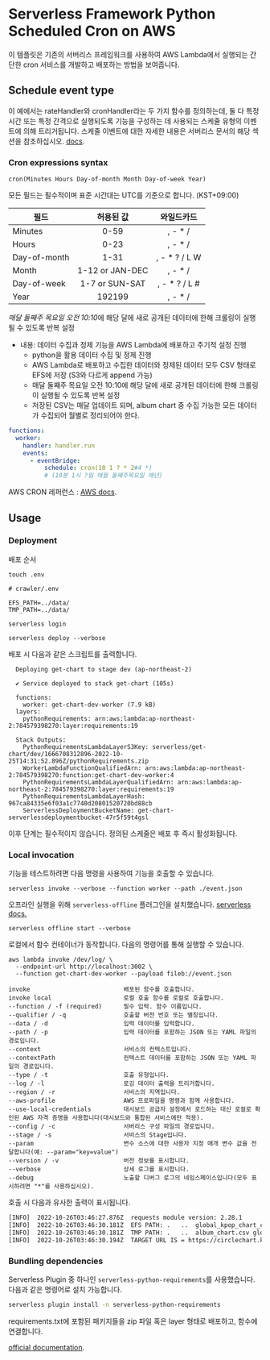 # Serverless Framework Python Scheduled Cron on AWS

이 템플릿은 기존의 서버리스 프레임워크를 사용하여 AWS Lambda에서 실행되는 간단한 cron 서비스를 개발하고 배포하는 방법을 보여줍니다.

## Schedule event type

이 예에서는 rateHandler와 cronHandler라는 두 가지 함수를 정의하는데, 
둘 다 특정 시간 또는 특정 간격으로 실행되도록 기능을 구성하는 데 사용되는 스케줄 유형의 
이벤트에 의해 트리거됩니다. 
스케줄 이벤트에 대한 자세한 내용은 서버리스 문서의 해당 섹션을 참조하십시오.
[docs](https://serverless.com/framework/docs/providers/aws/events/schedule/).

### Cron expressions syntax

```pseudo
cron(Minutes Hours Day-of-month Month Day-of-week Year)
```

모든 필드는 필수적이며 표준 시간대는 UTC를 기준으로 합니다. (KST+09:00)

| 필드           |      허용된 값      |     와일드카드     |
|--------------|:---------------:|:-------------:|
| Minutes      |      0-59       |    , - * /    |
| Hours        |      0-23       |    , - * /    |
| Day-of-month |      1-31       | , - * ? / L W |
| Month        | 1-12 or JAN-DEC |    , - * /    |
| Day-of-week  | 1-7 or SUN-SAT  | , - * ? / L # |
| Year         |     192199      |    , - * /    |

*매달 둘째주 목요일 오전 10:10*에 해당 달에 새로 공개된 데이터에 한해 크롤링이 실행될 수 있도록 반복 설정
- 내용: 데이터 수집과 정제 기능을 AWS Lambda에 배포하고 주기적 설정 진행
  - python을 활용 데이터 수집 및 정제 진행
  - AWS Lambda로 배포하고 수집한 데이터와 정제된 데이터 모두 CSV 형태로 EFS에 저장 (S3와 다르게 append 가능)
  - 매달 둘째주 목요일 오전 10:10에 해당 달에 새로 공개된 데이터에 한해 크롤링이 실행될 수 있도록 반복 설정
  - 저장된 CSV는 매달 업데이트 되며, album chart 중 수집 가능한 모든 데이터가 수집되어 월별로 정리되어야 한다.

```yml
functions:
  worker:
    handler: handler.run
    events:
      - eventBridge:
          schedule: cron(10 1 ? * 2#4 *)
          # (10분 1시 ?일 매월 둘째주목요일 매년)
```

AWS CRON 레퍼런스 : [AWS docs](https://docs.aws.amazon.com/AmazonCloudWatch/latest/events/ScheduledEvents.html#CronExpressions).

## Usage

### Deployment

배포 순서
```shell
touch .env
```

```text
# crawler/.env

EFS_PATH=../data/
TMP_PATH=../data/
```

```shell
serverless login
```

```shell
serverless deploy --verbose
```

배포 시 다음과 같은 스크립트를 출력합니다.

```shell
  Deploying get-chart to stage dev (ap-northeast-2)

  ✔ Service deployed to stack get-chart (105s)

  functions:
    worker: get-chart-dev-worker (7.9 kB)
  layers:
    pythonRequirements: arn:aws:lambda:ap-northeast-2:784579398270:layer:requirements:19

  Stack Outputs:
    PythonRequirementsLambdaLayerS3Key: serverless/get-chart/dev/1666708312896-2022-10-25T14:31:52.896Z/pythonRequirements.zip
    WorkerLambdaFunctionQualifiedArn: arn:aws:lambda:ap-northeast-2:784579398270:function:get-chart-dev-worker:4
    PythonRequirementsLambdaLayerQualifiedArn: arn:aws:lambda:ap-northeast-2:784579398270:layer:requirements:19
    PythonRequirementsLambdaLayerHash: 967ca84335e6f03a1c7740d20801520720bd88cb
    ServerlessDeploymentBucketName: get-chart-serverlessdeploymentbucket-47r5f59t4gsl
```
이후 단계는 필수적이지 않습니다. 정의된 스케줄은 배포 후 즉시 활성화됩니다.

### Local invocation

기능을 테스트하려면 다음 명령을 사용하여 기능을 호출할 수 있습니다.

```shell
serverless invoke --verbose --function worker --path ./event.json 
```

오프라인 실행을 위해 `serverless-offline` 플러그인을 설치했습니다. 
[serverless docs.](https://www.serverless.com/plugins/serverless-offline)

```shell
serverless offline start --verbose
```

로컬에서 함수 컨테이너가 동작합니다. 다음의 명령어를 통해 실행할 수 있습니다.

```shell
aws lambda invoke /dev/log/ \     
  --endpoint-url http://localhost:3002 \
  --function get-chart-dev-worker --payload fileb://event.json
```

```shell
invoke                          배포된 함수를 호출합니다.
invoke local                    로컬 호출 함수를 로컬로 호출합니다.
--function / -f (required)      필수 입력. 함수 이름입니다.
--qualifier / -q                호출할 버전 번호 또는 별칭입니다.
--data / -d                     입력 데이터를 입력합니다.
--path / -p                     입력 데이터를 포함하는 JSON 또는 YAML 파일의 경로입니다.
--context                       서비스의 컨텍스트입니다.
--contextPath                   컨텍스트 데이터를 포함하는 JSON 또는 YAML 파일의 경로입니다.
--type / -t                     호출 유형입니다.
--log / -l                      로깅 데이터 출력을 트리거합니다.
--region / -r                   서비스의 지역입니다.
--aws-profile                   AWS 프로파일을 명령과 함께 사용합니다.
--use-local-credentials         대시보드 공급자 설정에서 로드하는 대신 로컬로 확인된 AWS 자격 증명을 사용합니다(대시보드와 통합된 서비스에만 적용).
--config / -c                   서버리스 구성 파일의 경로입니다.
--stage / -s                    서비스의 Stage입니다.
--param                         변수 소스에 대한 사용자 지정 매개 변수 값을 전달합니다(예: --param="key=value")
--version / -v                  버전 정보를 표시합니다.
--verbose                       상세 로그를 표시합니다.
--debug                         노출할 디버그 로그의 네임스페이스입니다(모두 표시하려면 "*"를 사용하십시오).
```

호출 시 다음과 유사한 출력이 표시됩니다.

```bash
[INFO]  2022-10-26T03:46:27.876Z  requests module version: 2.28.1
[INFO]	2022-10-26T03:46:30.181Z  EFS PATH: .	..	global_kpop_chart_cleanup.xlsx
[INFO]	2022-10-26T03:46:30.181Z  TMP PATH: .	..	album_chart.csv	global_kpop_chart.csv
[INFO]	2022-10-26T03:46:30.194Z  TARGET URL IS = https://circlechart.kr/data/api/chart/global?termGbn=month&yyyymmdd=202112
```

### Bundling dependencies

Serverless Plugin 중 하나인 `serverless-python-requirements`를 사용했습니다. 
다음과 같은 명령어로 설치 가능합니다.

```bash
serverless plugin install -n serverless-python-requirements
```

requirements.txt에 포함된 패키지들을 zip 파일 혹은 layer 형태로 배포하고, 함수에 연결합니다.

[official documentation](https://github.com/UnitedIncome/serverless-python-requirements).
